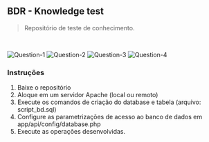 ## BDR - Knowledge test

> Repositório de teste de conhecimento.
<br/>

![Question-1][question1] ![Question-2][question2] ![Question-3][question3] ![Question-4][question4]


### Instruções

1. Baixe o repositório
2. Aloque em um servidor Apache (local ou remoto)
3. Execute os comandos de criação do database e tabela (arquivo: script_bd.sql)
4. Configure as parametrizações de acesso ao banco de dados em app/api/config/database.php
4. Execute as operações desenvolvidas.

[question1]: https://img.shields.io/badge/Question1-Ok-brightgreen.svg
[question2]: https://img.shields.io/badge/Question2-Ok-brightgreen.svg
[question3]: https://img.shields.io/badge/Question3-Ok-brightgreen.svg
[question4]: https://img.shields.io/badge/Question4-Meddium-brightgreen.svg